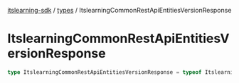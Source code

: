 [itslearning-sdk](../../modules.md) / [types](../index.md) / ItslearningCommonRestApiEntitiesVersionResponse

# ItslearningCommonRestApiEntitiesVersionResponse

```ts
type ItslearningCommonRestApiEntitiesVersionResponse = typeof ItslearningCommonRestApiEntitiesVersionResponse[keyof typeof ItslearningCommonRestApiEntitiesVersionResponse];
```
